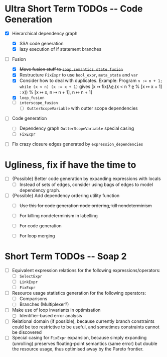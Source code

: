 # Ultra Short Term TODOs -- Code Generation

* [X] Hierarchical dependency graph
    - [X] SSA code generation
    - [X] lazy execution of if statement branches
* [ ] Fusion
    - [X] ~~Move fusion stuff to `soap.semantics.state.fusion`~~
    - [X] Restructure `FixExpr` to use `bool_expr`, `meta_state` and `var`
    - [X] Consider how to deal with duplicates. Example:
            Program `n := n + 1; while (x < n) (x := x + 1)` gives
            [x ↦ fix(λe̲.(x < n ? e̲ % [x ↦ x + 1] : x)) % [x ↦ x, n ↦ n + 1],
             n ↦ n + 1]
    - [X] `loop_fusion`
    - [ ] `interscope_fusion`
        - [ ] `OutterScopeVariable` with outter scope dependencies
* [ ] Code generation
    - [ ] Dependency graph `OutterScopeVariable` special casing
    - [ ] `FixExpr`
* [ ] Fix crazy closure edges generated by `expression_dependencies`


# Ugliness, fix if have the time to

* [ ] {Possible} Better code generation by expanding expressions with locals
    - [ ] Instead of sets of edges, consider using bags of edges to model
          dependency graph.
* [ ] {Possible} Add dependency ordering utility function
    - [ ] ~~Use this for code generation node ordering, kill nondeterminism~~
    - [ ] For killing nondeterminism in labelling
    - [ ] For code generation
    - [ ] For loop merging


# Short Term TODOs -- Soap 2

* [ ] Equivalent expression relations for the following expressions/operators:
    - [ ] `SelectExpr`
    - [ ] `LinkExpr`
    - [ ] `FixExpr`
* [ ] Resource usage statistics generation for the following operators:
    - [ ] Comparisons
    - [ ] Branches (Multiplexer?)
* [ ] Make use of loop invariants in optimisation
    - [ ] Identifier-based error analysis
* [ ] Relational domain (if possible), because currently branch constraints
      could be too restrictive to be useful, and sometimes constraints cannot
      be discovered
* [ ] Special casing for `FixExpr` expansion, because simply expanding
      (unrolling) preserves floating-point semantics (same error) but double
      the resource usage, thus optimised away by the Pareto frontier.
